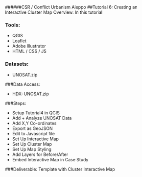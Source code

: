 ######CSR / Conflict Urbanism Aleppo
##Tutorial 6: Creating an Interactive Cluster Map 
Overview: In this tutorial

### Tools:
* QGIS
* Leaflet
* Adobe Illustrator
* HTML / CSS / JS
	
### Datasets: 
* UNOSAT.zip

###Data Access:
* HDX: UNOSAT.zip

###Steps:
* Setup Tutorial4 in QGIS
* Add + Analyze UNOSAT Data
* Add X,Y Co-ordinates
* Export as GeoJSON
* Edit to Javascript file
* Set Up Interactive Map
* Set Up Cluster Map
* Set Up Map Styling
* Add Layers for Before/After
* Embed Interactive Map in Case Study

###Deliverable:
Template with Cluster Interactive Map 
